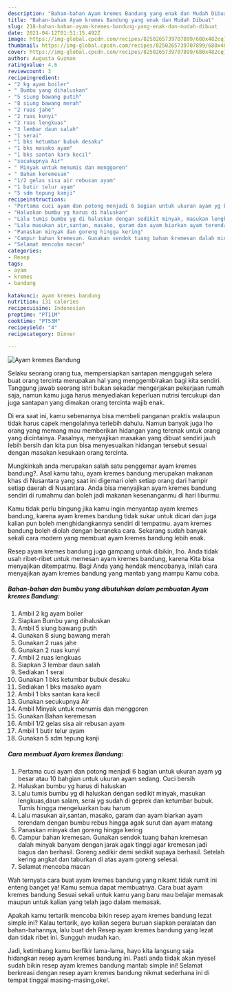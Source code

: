 ```yaml
---
description: "Bahan-bahan Ayam kremes Bandung yang enak dan Mudah Dibuat"
title: "Bahan-bahan Ayam kremes Bandung yang enak dan Mudah Dibuat"
slug: 218-bahan-bahan-ayam-kremes-bandung-yang-enak-dan-mudah-dibuat
date: 2021-04-12T01:51:15.492Z
image: https://img-global.cpcdn.com/recipes/8250265739707899/680x482cq70/ayam-kremes-bandung-foto-resep-utama.jpg
thumbnail: https://img-global.cpcdn.com/recipes/8250265739707899/680x482cq70/ayam-kremes-bandung-foto-resep-utama.jpg
cover: https://img-global.cpcdn.com/recipes/8250265739707899/680x482cq70/ayam-kremes-bandung-foto-resep-utama.jpg
author: Augusta Guzman
ratingvalue: 4.6
reviewcount: 3
recipeingredient:
- "2 kg ayam boiler"
- " Bumbu yang dihaluskan"
- "5 siung bawang putih"
- "8 siung bawang merah"
- "2 ruas jahe"
- "2 ruas kunyi"
- "2 ruas lengkuas"
- "3 lembar daun salah"
- "1 serai"
- "1 bks ketumbar bubuk desaku"
- "1 bks masako ayam"
- "1 bks santan kara kecil"
- "secukupnya Air"
- " Minyak untuk menumis dan menggoren"
- " Bahan keremesan"
- "1/2 gelas sisa air rebusan ayam"
- "1 butir telur ayam"
- "5 sdm tepung kanji"
recipeinstructions:
- "Pertama cuci ayam dan potong menjadi 6 bagian untuk ukuran ayam yg besar atau 10 bahgian untuk ukuran ayam sedang. Cuci bersih"
- "Haluskan bumbu yg harus di haluskan"
- "Lalu tumis bumbu yg di haluskan dengan sedikit minyak, masukan lengkuas,daun salam, serai yg sudah di geprek dan ketumbar bubuk. Tumis hingga mengeluarkan bau harum"
- "Lalu masukan air,santan, masako, garam dan ayam biarkan ayam terendam dengan bumbu rebus hingga agak surut dan ayam matang"
- "Panaskan minyak dan goreng hingga kering"
- "Campur bahan kremesan. Gunakan sendok tuang bahan kremesan dalah minyak banyam dengan jarak agak tinggi agar kremesan jadi bagus dan berhasil. Goreng sedikir demi sedikit supaya berhasil. Setelah kering angkat dan taburkan di atas ayam goreng selesai."
- "Selamat mencoba macan"
categories:
- Resep
tags:
- ayam
- kremes
- bandung

katakunci: ayam kremes bandung 
nutrition: 131 calories
recipecuisine: Indonesian
preptime: "PT11M"
cooktime: "PT53M"
recipeyield: "4"
recipecategory: Dinner

---
```



![Ayam kremes Bandung](https://img-global.cpcdn.com/recipes/8250265739707899/680x482cq70/ayam-kremes-bandung-foto-resep-utama.jpg)

Selaku seorang orang tua, mempersiapkan santapan menggugah selera buat orang tercinta merupakan hal yang menggembirakan bagi kita sendiri. Tanggung jawab seorang istri bukan sekadar mengerjakan pekerjaan rumah saja, namun kamu juga harus menyediakan keperluan nutrisi tercukupi dan juga santapan yang dimakan orang tercinta wajib enak.

Di era  saat ini, kamu sebenarnya bisa membeli panganan praktis walaupun tidak harus capek mengolahnya terlebih dahulu. Namun banyak juga lho orang yang memang mau memberikan hidangan yang terenak untuk orang yang dicintainya. Pasalnya, menyajikan masakan yang dibuat sendiri jauh lebih bersih dan kita pun bisa menyesuaikan hidangan tersebut sesuai dengan masakan kesukaan orang tercinta. 



Mungkinkah anda merupakan salah satu penggemar ayam kremes bandung?. Asal kamu tahu, ayam kremes bandung merupakan makanan khas di Nusantara yang saat ini digemari oleh setiap orang dari hampir setiap daerah di Nusantara. Anda bisa menyajikan ayam kremes bandung sendiri di rumahmu dan boleh jadi makanan kesenanganmu di hari liburmu.

Kamu tidak perlu bingung jika kamu ingin menyantap ayam kremes bandung, karena ayam kremes bandung tidak sukar untuk dicari dan juga kalian pun boleh menghidangkannya sendiri di tempatmu. ayam kremes bandung boleh diolah dengan beraneka cara. Sekarang sudah banyak sekali cara modern yang membuat ayam kremes bandung lebih enak.

Resep ayam kremes bandung juga gampang untuk dibikin, lho. Anda tidak usah ribet-ribet untuk memesan ayam kremes bandung, karena Kita bisa menyajikan ditempatmu. Bagi Anda yang hendak mencobanya, inilah cara menyajikan ayam kremes bandung yang mantab yang mampu Kamu coba.

<!--inarticleads1-->

##### Bahan-bahan dan bumbu yang dibutuhkan dalam pembuatan Ayam kremes Bandung:

1. Ambil 2 kg ayam boiler
1. Siapkan  Bumbu yang dihaluskan
1. Ambil 5 siung bawang putih
1. Gunakan 8 siung bawang merah
1. Gunakan 2 ruas jahe
1. Gunakan 2 ruas kunyi
1. Ambil 2 ruas lengkuas
1. Siapkan 3 lembar daun salah
1. Sediakan 1 serai
1. Gunakan 1 bks ketumbar bubuk desaku
1. Sediakan 1 bks masako ayam
1. Ambil 1 bks santan kara kecil
1. Gunakan secukupnya Air
1. Ambil  Minyak untuk menumis dan menggoren
1. Gunakan  Bahan keremesan
1. Ambil 1/2 gelas sisa air rebusan ayam
1. Ambil 1 butir telur ayam
1. Gunakan 5 sdm tepung kanji




<!--inarticleads2-->

##### Cara membuat Ayam kremes Bandung:

1. Pertama cuci ayam dan potong menjadi 6 bagian untuk ukuran ayam yg besar atau 10 bahgian untuk ukuran ayam sedang. Cuci bersih
1. Haluskan bumbu yg harus di haluskan
1. Lalu tumis bumbu yg di haluskan dengan sedikit minyak, masukan lengkuas,daun salam, serai yg sudah di geprek dan ketumbar bubuk. Tumis hingga mengeluarkan bau harum
1. Lalu masukan air,santan, masako, garam dan ayam biarkan ayam terendam dengan bumbu rebus hingga agak surut dan ayam matang
1. Panaskan minyak dan goreng hingga kering
1. Campur bahan kremesan. Gunakan sendok tuang bahan kremesan dalah minyak banyam dengan jarak agak tinggi agar kremesan jadi bagus dan berhasil. Goreng sedikir demi sedikit supaya berhasil. Setelah kering angkat dan taburkan di atas ayam goreng selesai.
1. Selamat mencoba macan




Wah ternyata cara buat ayam kremes bandung yang nikamt tidak rumit ini enteng banget ya! Kamu semua dapat membuatnya. Cara buat ayam kremes bandung Sesuai sekali untuk kamu yang baru mau belajar memasak maupun untuk kalian yang telah jago dalam memasak.

Apakah kamu tertarik mencoba bikin resep ayam kremes bandung lezat simple ini? Kalau tertarik, ayo kalian segera buruan siapkan peralatan dan bahan-bahannya, lalu buat deh Resep ayam kremes bandung yang lezat dan tidak ribet ini. Sungguh mudah kan. 

Jadi, ketimbang kamu berfikir lama-lama, hayo kita langsung saja hidangkan resep ayam kremes bandung ini. Pasti anda tiidak akan nyesel sudah bikin resep ayam kremes bandung mantab simple ini! Selamat berkreasi dengan resep ayam kremes bandung nikmat sederhana ini di tempat tinggal masing-masing,oke!.

